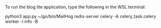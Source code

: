 To run the blog lite application, type the following in the WSL terminal:

python3 app.py
~/go/bin/MailHog
redis-server
celery -A celery_task.celery worker -l info -B